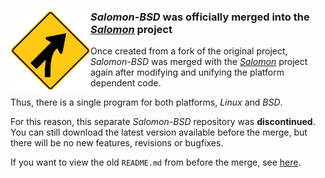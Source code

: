 ### <img src="https://raw.githubusercontent.com/urbanware-org/salomon-bsd/master/wiki/merge.png" alt="Important" height="128px" width="128px" align="left"/>*Salomon-BSD* was officially merged into the *[Salomon](https://github.com/urbanware-org/salomon)* project</a>

Once created from a fork of the original project, *Salomon-BSD* was merged with the *[Salomon](https://github.com/urbanware-org/salomon)* project again after modifying and unifying the platform dependent code.

Thus, there is a single program for both platforms, *Linux* and *BSD*.

For this reason, this separate *Salomon-BSD* repository was **discontinued**. You can still download the latest version available before the merge, but there will be no new features, revisions or bugfixes.

If you want to view the old `README.md` from before the merge, see [here](https://github.com/urbanware-org/salomon-bsd/blob/main/README_OLD.md).

